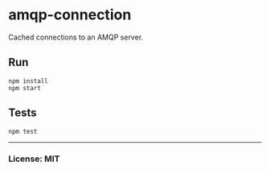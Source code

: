 # amqp-connection
Cached connections to an AMQP server.


## Run
    npm install
    npm start


## Tests

    npm test


---
### License: MIT

